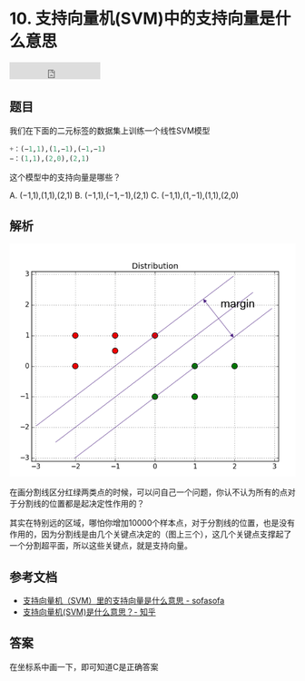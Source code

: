 # 10. 支持向量机(SVM)中的支持向量是什么意思

<iframe src="https://ghbtns.com/github-btn.html?user=geekcircle&repo=machine-learning-interview-qa&type=star&count=true&size=large" frameborder="0" scrolling="0" width="160px" height="30px"></iframe>

## 题目

我们在下面的二元标签的数据集上训练一个线性SVM模型

```python
+：(−1,1),(1,−1),(−1,−1)
−：(1,1),(2,0),(2,1)
```

这个模型中的支持向量是哪些？

A. (−1,1),(1,1),(2,1)
B. (−1,1),(−1,−1),(2,1)
C. (−1,1),(1,−1),(1,1),(2,0)

## 解析

![示意图](./image/10.svm.png)

在画分割线区分红绿两类点的时候，可以问自己一个问题，你认不认为所有的点对于分割线的位置都是起决定性作用的？

其实在特别远的区域，哪怕你增加10000个样本点，对于分割线的位置，也是没有作用的，因为分割线是由几个关键点决定的（图上三个），这几个关键点支撑起了一个分割超平面，所以这些关键点，就是支持向量。

## 参考文档

- [支持向量机（SVM）里的支持向量是什么意思 - sofasofa](http://sofasofa.io/forum_main_post.php?postid=1000255)
- [支持向量机(SVM)是什么意思？- 知乎](https://www.zhihu.com/question/21094489)

## 答案

在坐标系中画一下，即可知道C是正确答案